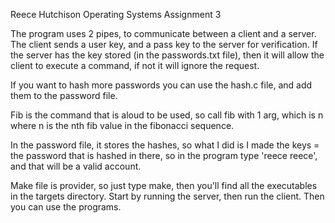 Reece Hutchison
Operating Systems Assignment 3

The program uses 2 pipes, to communicate between a client and a server. 
The client sends a user key, and a pass key to the server for verification.
If the server has the key stored (in the passwords.txt file), then it will 
allow the client to execute a command, if not it will ignore the request. 

If you want to hash more passwords you can use the hash.c file, and add
them to the password file. 

Fib is the command that is aloud to be used, so call fib with 1 arg, 
which is n where n is the nth fib value in the fibonacci sequence. 

In the password file, it stores the hashes, so what I did is I made 
the keys = the password that is hashed in there, so in the program
type 'reece reece', and that will be a valid account. 

Make file is provider, so just type make, then you'll find all the executables
in the targets directory. Start by running the server, then run the client. 
Then you can use the programs.